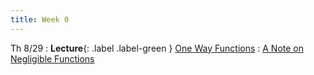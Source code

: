 ```yaml
---
title: Week 0
---
```


Th 8/29
: **Lecture**{: .label .label-green } [One Way Functions](http://people.eecs.berkeley.edu/~sanjamg/assets/classes/cs276-fall14/scribe/lec02.pdf)
    : [A Note on Negligible Functions](https://eprint.iacr.org/1997/004.pdf)
